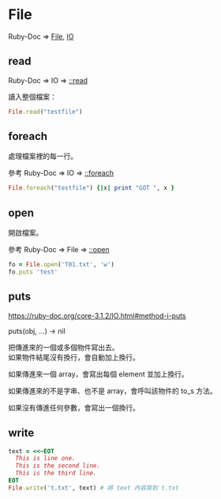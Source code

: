# File

Ruby-Doc => [File](https://ruby-doc.org/core-3.1.2/File.html), [IO](https://ruby-doc.org/core-3.1.2/IO.html)

## read

Ruby-Doc => IO => [::read](https://ruby-doc.org/core-3.1.2/IO.html#method-c-read)

讀入整個檔案：
```ruby
File.read("testfile") 
```

## foreach

處理檔案裡的每一行。

參考 Ruby-Doc => IO => [::foreach](https://ruby-doc.org/core-3.0.0/IO.html#method-c-foreach)

```ruby
File.foreach("testfile") {|x| print "GOT ", x }
```

## open

開啟檔案。

參考 Ruby-Doc => File =>  [::open](https://ruby-doc.org/core-3.1.2/File.html#method-c-open)

```ruby
fo = File.open('T01.txt', 'w')
fo.puts 'test'
```

## puts

https://ruby-doc.org/core-3.1.2/IO.html#method-i-puts 

puts(obj, ...) → nil

把傳進來的一個或多個物件寫出去。  
如果物件結尾沒有換行，會自動加上換行。

如果傳進來一個 array，會寫出每個 element 並加上換行。

如果傳進來的不是字串、也不是 array，會呼叫該物件的 to_s 方法。

如果沒有傳進任何參數，會寫出一個換行。

## write

```ruby
text = <<~EOT
  This is line one.
  This is the second line.
  This is the third line.
EOT
File.write('t.txt', text) # 將 text 內容寫到 t.txt
```
